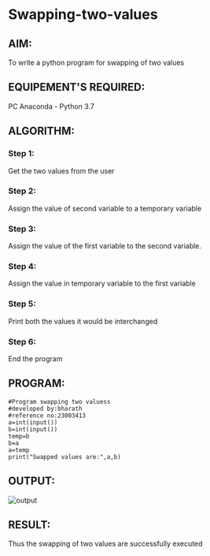 # Swapping-two-values
## AIM:
To write a python program for swapping of two values
## EQUIPEMENT'S REQUIRED: 
PC
Anaconda - Python 3.7
## ALGORITHM: 
### Step 1:
Get the two values from the user
### Step 2: 
Assign the value of second variable to a temporary variable 
### Step 3: 
Assign the value of the first variable to the second variable.
### Step 4:  
Assign the value in temporary variable to the first variable
### Step 5: 
Print both the values it would be interchanged
### Step 6: 
End the program
## PROGRAM:
```
#Program swapping two valuess
#developed by:bharath
#reference no:23003413 
a=int(input())
b=int(input())
temp=b
b=a
a=temp
print("Swapped values are:",a,b)
```

## OUTPUT:
![output](/![image](https://github.com/BHARATHNATRAJAN/Swapping-two-values/assets/147473529/6efd7e98-d21e-4d76-a9de-d8c285fc97ca)
)


## RESULT:
Thus the swapping of two values are successfully executed



